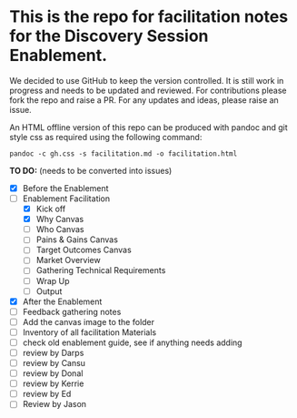 # This is the repo for facilitation notes for the Discovery Session Enablement.

We decided to use GitHub to keep the version controlled.
It is still work in progress and needs to be updated and reviewed.
For contributions please fork the repo and raise a PR.  For any updates and ideas, please raise an issue.  

An HTML offline version of this repo can be produced with pandoc and git style css as required using the following command:

```
pandoc -c gh.css -s facilitation.md -o facilitation.html
```

**TO DO:** (needs to be converted into issues)

- [x] Before the Enablement
- [ ] Enablement Facilitation
  - [x] Kick off
  - [x] Why Canvas
  - [ ] Who Canvas
  - [ ] Pains & Gains Canvas
  - [ ] Target Outcomes Canvas
  - [ ] Market Overview
  - [ ] Gathering Technical Requirements
  - [ ] Wrap Up
  - [ ] Output
- [x] After the Enablement
- [ ] Feedback gathering notes
- [ ] Add the canvas image to the folder
- [ ] Inventory of all facilitation Materials
- [ ] check old enablement guide, see if anything needs adding
- [ ] review by Darps
- [ ] review by Cansu
- [ ] review by Donal
- [ ] review by Kerrie
- [ ] review by Ed
- [ ] Review by Jason
